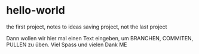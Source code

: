 # hello-world
the first project, notes to ideas saving project, not the last project


Dann wollen wir hier mal einen Text eingeben, um BRANCHEN, COMMITEN, PULLEN zu üben. 
Viel Spass und vielen Dank
ME
